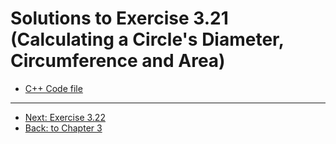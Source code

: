 # Solutions to Exercise 3.21 (Calculating a Circle's Diameter, Circumference and Area)

- [C++ Code file](e03_21.cpp)

---

- [Next: Exercise 3.22](03_22.md)
- [Back: to Chapter 3](README.md)
